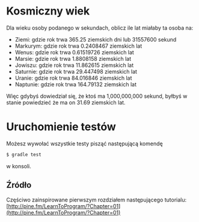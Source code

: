 # Kosmiczny wiek
Dla wieku osoby podanego w sekundach, oblicz ile lat miałaby ta osoba na:

   - Ziemi: gdzie rok trwa 365.25 ziemskich dni lub 31557600 sekund
   - Markurym: gdzie rok trwa 0.2408467 ziemskich lat
   - Wenus: gdzie rok trwa 0.61519726 ziemskich lat
   - Marsie: gdzie rok trwa 1.8808158 ziemskich lat
   - Jowiszu: gdzie rok trwa 11.862615 ziemskich lat
   - Saturnie: gdzie rok trwa 29.447498 ziemskich lat
   - Uranie: gdzie rok trwa 84.016846 ziemskich lat
   - Naptunie: gdzie rok trwa 164.79132 ziemskich lat

Więc gdybyś dowiedział się, że ktoś ma 1,000,000,000 sekund, 
byłbyś w stanie powiedzieć że ma on 31.69 ziemskich lat.

# Uruchomienie testów

Możesz wywołać wszystkie testy pisząć następującą komendę

```sh
$ gradle test
```

w konsoli.

## Źródło

Częściwo zainspirowane pierwszym rozdziałem następującego tutorialu: [http://pine.fm/LearnToProgram/?Chapter=01](http://pine.fm/LearnToProgram/?Chapter=01)

